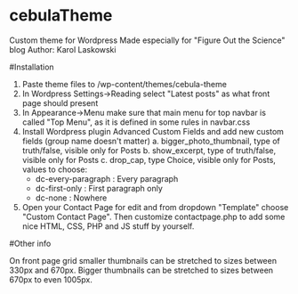 # cebulaTheme

Custom theme for Wordpress
Made especially for "Figure Out the Science" blog
Author: Karol Laskowski

#Installation

1. Paste theme files to /wp-content/themes/cebula-theme
2. In Wordpress Settings->Reading select "Latest posts" as what front page should present
3. In Appearance->Menu make sure that main menu for top navbar is called "Top Menu", as it is defined in some rules in navbar.css
4. Install Wordpress plugin Advanced Custom Fields and add new custom fields (group name doesn't matter)
   a. bigger_photo_thumbnail, type of truth/false, visible only for Posts
   b. show_excerpt, type of truth/false, visible only for Posts
   c. drop_cap, type Choice, visible only for Posts, values to choose:
   - dc-every-paragraph : Every paragraph
   - dc-first-only : First paragraph only
   - dc-none : Nowhere
5. Open your Contact Page for edit and from dropdown "Template" choose "Custom Contact Page". Then customize contactpage.php to add some nice HTML, CSS, PHP and JS stuff by yourself.

#Other info

On front page grid smaller thumbnails can be stretched to sizes between 330px and 670px. Bigger thumbnails can be stretched to sizes between 670px to even 1005px.
